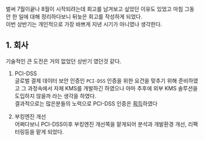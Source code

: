 벌써 7월이끝나 8월이 시작되려는데 회고를 남겨보고 싶었던 이유도 있었고 마침 그동안 한 일에 대해 정리하다보니 뒤늦은 회고를 작성하게 되었다.  
이번 상반기는 개인적으로 가장 바쁘게 지낸 시기가 아니였나 생각한다.  

## 1. 회사
기술적인 큰 도전은 거의 없었던 상반기 였던것 같다. 

1) PCI-DSS  
글로벌 결제 데이터 보안 인증인 `PCI-DSS` 인증을 위한 요건을 맞추기 위해 준비하였고 그 과정속에서 자체 KMS를 개발하긴 하였으나 아마 추후에 외부 KMS 솔루션을 도입하지 않을까 라는 생각을 하였다.  
결과적으로는 많은분들의 노력으로 PCI-DSS 인증은 [획득](https://www.etnews.com/20220422000011)하였다

2) 부킹엔진 개선  
어쩌다보니 PCI-DSS이후 부킹엔진 개선쪽을 맡게되어 분석과 개발환경 개선, 리팩터링등을 맡게 되었다.



